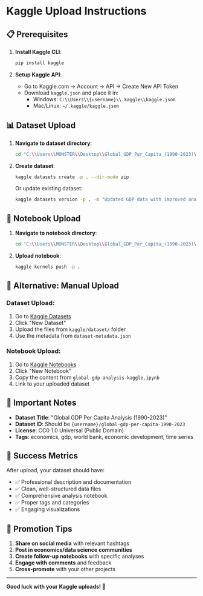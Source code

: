 # Kaggle Upload Instructions

## 📋 Prerequisites

1. **Install Kaggle CLI**:
   ```bash
   pip install kaggle
   ```

2. **Setup Kaggle API**:
   - Go to Kaggle.com → Account → API → Create New API Token
   - Download `kaggle.json` and place it in:
     - Windows: `C:\\Users\\{username}\\.kaggle\\kaggle.json`
     - Mac/Linux: `~/.kaggle/kaggle.json`

## 📊 Dataset Upload

1. **Navigate to dataset directory**:
   ```bash
   cd "C:\\Users\\MONSTER\\Desktop\\Global_GDP_Per_Capita_(1990-2023)\\kaggle\\dataset"
   ```

2. **Create dataset**:
   ```bash
   kaggle datasets create -p . --dir-mode zip
   ```

   Or update existing dataset:
   ```bash
   kaggle datasets version -p . -m "Updated GDP data with improved analysis"
   ```

## 📓 Notebook Upload

1. **Navigate to notebook directory**:
   ```bash
   cd "C:\\Users\\MONSTER\\Desktop\\Global_GDP_Per_Capita_(1990-2023)\\kaggle\\notebook"
   ```

2. **Upload notebook**:
   ```bash
   kaggle kernels push -p .
   ```

## 🔧 Alternative: Manual Upload

### Dataset Upload:
1. Go to [Kaggle Datasets](https://www.kaggle.com/datasets)
2. Click "New Dataset"
3. Upload the files from `kaggle/dataset/` folder
4. Use the metadata from `dataset-metadata.json`

### Notebook Upload:
1. Go to [Kaggle Notebooks](https://www.kaggle.com/code)
2. Click "New Notebook"
3. Copy the content from `global-gdp-analysis-kaggle.ipynb`
4. Link to your uploaded dataset

## 📝 Important Notes

- **Dataset Title**: "Global GDP Per Capita Analysis (1990-2023)"
- **Dataset ID**: Should be `{username}/global-gdp-per-capita-1990-2023`
- **License**: CC0 1.0 Universal (Public Domain)
- **Tags**: economics, gdp, world bank, economic development, time series

## 🎯 Success Metrics

After upload, your dataset should have:
- ✅ Professional description and documentation
- ✅ Clean, well-structured data files
- ✅ Comprehensive analysis notebook
- ✅ Proper tags and categories
- ✅ Engaging visualizations

## 🚀 Promotion Tips

1. **Share on social media** with relevant hashtags
2. **Post in economics/data science communities**
3. **Create follow-up notebooks** with specific analyses
4. **Engage with comments** and feedback
5. **Cross-promote** with your other projects

---

**Good luck with your Kaggle uploads! 🌟**